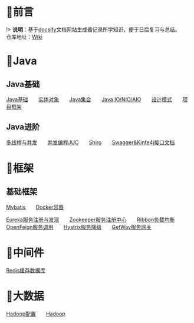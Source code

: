 # 📢前言

!> **说明**：基于[docsify](https://docsify.js.org/#/zh-cn/?id=docsify)文档网站生成器记录所学知识，便于日后复习与总结。<br>仓库地址：[Wiki](https://github.com/xuliyaheizi/docsify_wiki)

# 🎯Java

## Java基础
[Java基础](/Java/语法基础)  [实体对象](/Java/实体对象(Bean))  [Java集合](/Java/集合)  [Java IO/NIO/AIO](/Java/IO_Nio_Aio)  [设计模式](/Java/设计模式)  [项目框架](/Java/项目框架)

## Java进阶

[多线程与并发](/Java/多线程与并发)  [并发编程JUC](/Java/并发编程JUC)  [Shiro](/Java/Shiro)  [Swagger&Kinfe4j接口文档](/Java/Swagger%26Kinfe4j)

# 🥊框架

## 基础框架
[Mybatis](/Java/Mybatis)  [Docker容器](/框架/Docker)

[Eureka服务注册与发现](/框架/Eureka.md)  [Zookeeper服务注册中心](/框架/Zookeeper.md)  [Ribbon负载均衡](/框架/Ribbon.md)  [OpenFeign服务调用](/框架/OpenFeign.md)  [Hystrix服务降级](/框架/Hystrix.md)  [GetWay服务网关](/框架/GetWay.md)

# 🍳中间件

[Redis缓存数据库](/框架/Redis.md)

# 🍖大数据

[Hadoop配置](/配置/Hadoop配置)  [Hadoop](/大数据/Hadoop)

